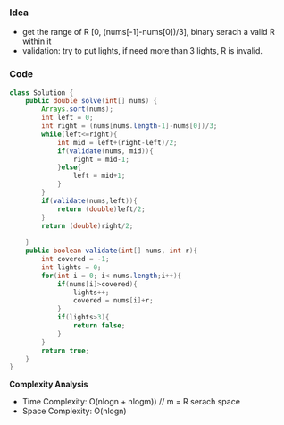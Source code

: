 ### Idea
- get the range of R [0, (nums[-1]-nums[0])/3], binary serach a valid R within it
- validation: try to put lights, if need more than 3 lights, R is invalid. 

### Code

```java
class Solution {
    public double solve(int[] nums) {
        Arrays.sort(nums);
        int left = 0;
        int right = (nums[nums.length-1]-nums[0])/3;
        while(left<=right){
            int mid = left+(right-left)/2;
            if(validate(nums, mid)){
                right = mid-1;
            }else{
                left = mid+1;
            }
        }
        if(validate(nums,left)){
            return (double)left/2;
        }
        return (double)right/2;
        
    }
    public boolean validate(int[] nums, int r){
        int covered = -1;
        int lights = 0;
        for(int i = 0; i< nums.length;i++){
            if(nums[i]>covered){
                lights++;
                covered = nums[i]+r;
            }
            if(lights>3){
                return false;
            }
        }
        return true;
    }
}


```

**Complexity Analysis**

- Time Complexity: O(nlogn + nlogm)) // m = R serach space
- Space Complexity: O(nlogn)
